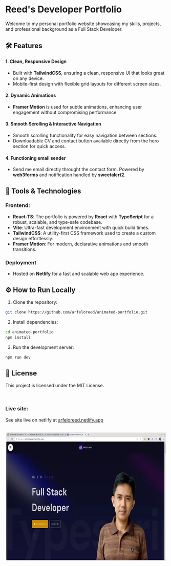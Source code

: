 # Reed's Developer Portfolio

Welcome to my personal portfolio website showcasing my skills, projects, and professional background as a Full Stack Developer.

## 🛠️ Features
#### 1. Clean, Responsive Design
- Built with **TailwindCSS**, ensuring a clean, responsive UI that looks great on any device.
- Mobile-first design with flexible grid layouts for different screen sizes.
#### 2. Dynamic Animations
- **Framer Motion** is used for subtle animations, enhancing user engagement without compromising performance.
#### 3. Smooth Scrolling & Interactive Navigation
- Smooth scrolling functionality for easy navigation between sections.
- Downloadable CV and contact button available directly from the hero section for quick access.
#### 4. Functioning email sender
- Send me email directly throught the contact form. Powered by **web3forms** and
  notification handled by **sweetalert2**.

## 🚀 Tools & Technologies

### Frontend:
- **React-TS**: The portfolio is powered by **React** with **TypeScript** for a robust, scalable, and type-safe codebase.
- **Vite**: Ultra-fast development environment with quick build times.
- **TailwindCSS**: A utility-first CSS framework used to create a custom design effortlessly.
- **Framer Motion**: For modern, declarative animations and smooth transitions.
### Deployment
- Hosted on **Netlify** for a fast and scalable web app experience.

## ⚙️ How to Run Locally
1. Clone the repository:
```bash
git clone https://github.com/arfeloreed/animated-portfolio.git
```
2. Install dependencies:
```bash
cd animated-portfolio
npm install
```
3. Run the development server:
```bash
npm run dev
```

## 📄 License
This project is licensed under the MIT License.

<br />

### Live site:
See site live on netlify at [arfeloreed.netlify.app](https://arfeloreed.netlify.app/)

<br />

<div align="center">
<img src="./_images/portfolio.webp" width="500" height="400">
</div>
